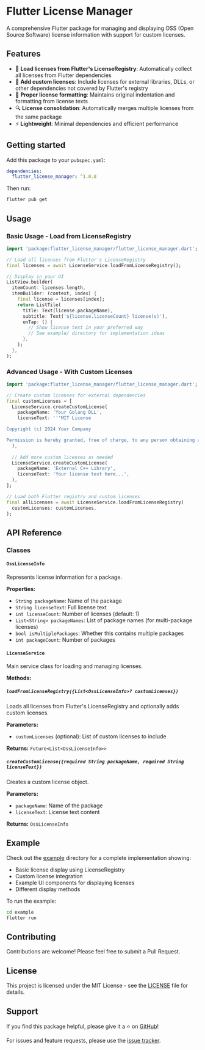 # Flutter License Manager

A comprehensive Flutter package for managing and displaying OSS (Open Source Software) license information with support for custom licenses.

## Features

- 📄 **Load licenses from Flutter's LicenseRegistry**: Automatically collect all licenses from Flutter dependencies
- 🔧 **Add custom licenses**: Include licenses for external libraries, DLLs, or other dependencies not covered by Flutter's registry
- 📝 **Proper license formatting**: Maintains original indentation and formatting from license texts
- 🔍 **License consolidation**: Automatically merges multiple licenses from the same package
- ⚡ **Lightweight**: Minimal dependencies and efficient performance

## Getting started

Add this package to your `pubspec.yaml`:

```yaml
dependencies:
  flutter_license_manager: ^1.0.0
```

Then run:

```bash
flutter pub get
```

## Usage

### Basic Usage - Load from LicenseRegistry

```dart
import 'package:flutter_license_manager/flutter_license_manager.dart';

// Load all licenses from Flutter's LicenseRegistry
final licenses = await LicenseService.loadFromLicenseRegistry();

// Display in your UI
ListView.builder(
  itemCount: licenses.length,
  itemBuilder: (context, index) {
    final license = licenses[index];
    return ListTile(
      title: Text(license.packageName),
      subtitle: Text('${license.licenseCount} license(s)'),
      onTap: () {
        // Show license text in your preferred way
        // See example/ directory for implementation ideas
      },
    );
  },
);
```

### Advanced Usage - With Custom Licenses

```dart
import 'package:flutter_license_manager/flutter_license_manager.dart';

// Create custom licenses for external dependencies
final customLicenses = [
  LicenseService.createCustomLicense(
    packageName: 'Your Golang DLL',
    licenseText: '''MIT License

Copyright (c) 2024 Your Company

Permission is hereby granted, free of charge, to any person obtaining a copy...''',
  ),
  
  // Add more custom licenses as needed
  LicenseService.createCustomLicense(
    packageName: 'External C++ Library',
    licenseText: 'Your license text here...',
  ),
];

// Load both Flutter registry and custom licenses
final allLicenses = await LicenseService.loadFromLicenseRegistry(
  customLicenses: customLicenses,
);
```





## API Reference

### Classes

#### `OssLicenseInfo`

Represents license information for a package.

**Properties:**
- `String packageName`: Name of the package
- `String licenseText`: Full license text
- `int licenseCount`: Number of licenses (default: 1)
- `List<String> packageNames`: List of package names (for multi-package licenses)
- `bool isMultiplePackages`: Whether this contains multiple packages
- `int packageCount`: Number of packages

#### `LicenseService`

Main service class for loading and managing licenses.

**Methods:**

##### `loadFromLicenseRegistry({List<OssLicenseInfo>? customLicenses})`
Loads all licenses from Flutter's LicenseRegistry and optionally adds custom licenses.

**Parameters:**
- `customLicenses` (optional): List of custom licenses to include

**Returns:** `Future<List<OssLicenseInfo>>`

##### `createCustomLicense({required String packageName, required String licenseText})`
Creates a custom license object.

**Parameters:**
- `packageName`: Name of the package
- `licenseText`: License text content

**Returns:** `OssLicenseInfo`





## Example

Check out the [example](./example) directory for a complete implementation showing:

- Basic license display using LicenseRegistry
- Custom license integration
- Example UI components for displaying licenses
- Different display methods

To run the example:

```bash
cd example
flutter run
```

## Contributing

Contributions are welcome! Please feel free to submit a Pull Request.

## License
 
This project is licensed under the MIT License - see the [LICENSE](LICENSE) file for details.

## Support

If you find this package helpful, please give it a ⭐ on [GitHub](https://github.com/kihyun1998/flutter_license_manager)!

For issues and feature requests, please use the [issue tracker](https://github.com/kihyun1998/flutter_license_manager/issues).